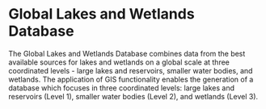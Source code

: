 # Global Lakes and Wetlands Database

The Global Lakes and Wetlands Database combines data from the best available sources for lakes and wetlands on a global scale at three coordinated levels - large lakes and reservoirs, smaller water bodies, and wetlands. The application of GIS functionality enables the generation of a database which focuses in three coordinated levels: large lakes and reservoirs (Level 1), smaller water bodies (Level 2), and wetlands (Level 3).

